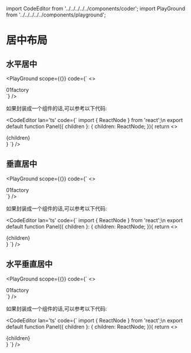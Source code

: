 import CodeEditor from '../../../../../components/coder';
import PlayGround from '../../../../../components/playground';

# 居中布局

## 水平居中

<PlayGround scope={{}} code={`
<>
<div className='cls001'>
	01factory
</div>
<style jsx>{\`
.cls001{
background: blue;
display: flex;
justify-content: center;
}
\`}</style>
</>
`} />

如果封装成一个组件的话,可以参考以下代码:

<CodeEditor lan='ts' code={`
import { ReactNode } from 'react';\n
export default function Panel({ children }: { children: ReactNode; }){
return <>
<div className='cls001'>
	{children}
</div>
<style jsx>{\`
.cls001{
display: flex;
justify-content: center;
}
\`}</style>
</>
}
`} />

## 垂直居中

<PlayGround scope={{}} code={`
<>
<div className='cls002'>
	01factory
</div>
<style jsx>{\`
.cls002{
height: 10rem;
background: blue;
display: flex;
flex-direction: column;
justify-content: center;
}
\`}</style>
</>
`} />

如果封装成一个组件的话,可以参考以下代码:

<CodeEditor lan='ts' code={`
import { ReactNode } from 'react';\n
export default function Panel({ children }: { children: ReactNode; }){
return <>
<div className='cls001'>
	{children}
</div>
<style jsx>{\`
.cls001{
display: flex;
justify-content: center;
flex-direction: column;
}
\`}</style>
</>
}
`} />

## 水平垂直居中

<PlayGround scope={{}} code={`
<>
<div className='cls003'>
	<div className='cls004'>
		01factory
	</div>
</div>
<style jsx>{\`
.cls003{
height: 10rem;
background: blue;
display: flex;
flex-direction: row;
justify-content: center;
}
.cls004{
display: flex;
flex-direction: column;
justify-content: center;
}
\`}</style>
</>
`} />

如果封装成一个组件的话,可以参考以下代码:

<CodeEditor lan='ts' code={`
import { ReactNode } from 'react';\n
export default function Panel({ children }: { children: ReactNode; }){
return <>
<div className='cls001'>
	<div className='cls002'>
		{children}
	</div>
</div>
<style jsx>{\`
.cls001{
display: flex;
justify-content: center;
flex-direction: row;
}
.cls002{
display: flex;
justify-content: center;
flex-direction: column;
}
\`}</style>
</>
}
`} />
